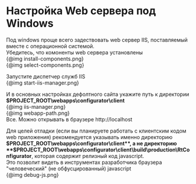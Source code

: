 Настройка Web сервера под Windows
=============================================
Под windows проще всего задествовать web сервер IIS, поставляемый вместе с операционной системой.  
Убедитесь, что комоненты web сервера установлены  
{@img install-components.png}  
{@img select-components.png}  

Запустите диспетчер служб IIS  
{@img start-iis-manager.png}  

И в основных настройках дефолтного сайта укажите путь к директории  
**$PROJECT_ROOT\webapps\configurator\client**  
{@img iis-manager.png}  
{@img webapp-path.png}  
Все. Можно открывать в браузере http://localhost

Для целей отладки (если вы планируете работать с клиентским кодом web приложения) рекомендуется указывать именно директорию **$PROJECT_ROOT\webapps\configurator\client**,  а не директорию **$PROJECT_ROOT\webapps\configurator\client\build\production\RtConfigurator**, которая содержит релизный код javascript.  
Это позволит видеть в инструментах разработчика браузера "человеческий" (не обфусцированный) javascript  
{@img debug-js.png}
